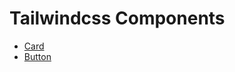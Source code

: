 # Tailwindcss Components

- [Card](https://chozinthet.github.io/tailwindcss-components/card.html)
- [Button](https://chozinthet.github.io/tailwindcss-components/buttons.html)
